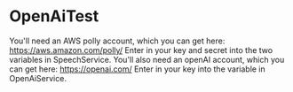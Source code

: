 # OpenAiTest

You'll need an AWS polly account, which you can get here: https://aws.amazon.com/polly/
Enter in your key and secret into the two variables in SpeechService.
You'll also need an openAI account, which you can get here: https://openai.com/
Enter in your key into the variable in OpenAiService.
